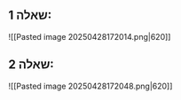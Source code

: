 ## שאלה 1:
![[Pasted image 20250428172014.png|620]]
## שאלה 2: 
![[Pasted image 20250428172048.png|620]]
